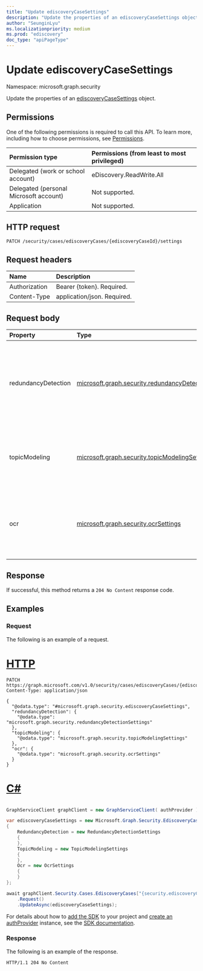 ```yaml
---
title: "Update ediscoveryCaseSettings"
description: "Update the properties of an ediscoveryCaseSettings object."
author: "SeunginLyu"
ms.localizationpriority: medium
ms.prod: "ediscovery"
doc_type: "apiPageType"
---
```


# Update ediscoveryCaseSettings
Namespace: microsoft.graph.security



Update the properties of an [ediscoveryCaseSettings](../resources/security-ediscoverycasesettings.md) object.

## Permissions
One of the following permissions is required to call this API. To learn more, including how to choose permissions, see [Permissions](/graph/permissions-reference).

|Permission type|Permissions (from least to most privileged)|
|:---|:---|
|Delegated (work or school account)|eDiscovery.ReadWrite.All|
|Delegated (personal Microsoft account)|Not supported.|
|Application|Not supported.|

## HTTP request

<!-- {
  "blockType": "ignored"
}
-->
``` http
PATCH /security/cases/ediscoveryCases/{ediscoveryCaseId}/settings
```

## Request headers
|Name|Description|
|:---|:---|
|Authorization|Bearer {token}. Required.|
|Content-Type|application/json. Required.|

## Request body



|Property|Type|Description|
|:---|:---|:---|
|redundancyDetection|[microsoft.graph.security.redundancyDetectionSettings](../resources/security-redundancydetectionsettings.md)|Redundancy (email threading and near duplicate detection) settings for an eDiscovery case. Optional.|
|topicModeling|[microsoft.graph.security.topicModelingSettings](../resources/security-topicmodelingsettings.md)|Topic modeling (Themes) settings for an eDiscovery case. Optional.|
|ocr|[microsoft.graph.security.ocrSettings](../resources/security-ocrsettings.md)|The OCR (Optical Character Recognition) settings for the eDiscovery case. Optional.|



## Response

If successful, this method returns a `204 No Content` response code.

## Examples

### Request
The following is an example of a request.

# [HTTP](#tab/http)
<!-- {
  "blockType": "request",
  "name": "update_ediscoverycasesettings"
}
-->
``` http
PATCH https://graph.microsoft.com/v1.0/security/cases/ediscoveryCases/{ediscoveryCaseId}/settings
Content-Type: application/json

{
  "@odata.type": "#microsoft.graph.security.ediscoveryCaseSettings",
  "redundancyDetection": {
    "@odata.type": "microsoft.graph.security.redundancyDetectionSettings"
  },
  "topicModeling": {
    "@odata.type": "microsoft.graph.security.topicModelingSettings"
  },
  "ocr": {
    "@odata.type": "microsoft.graph.security.ocrSettings"
  }
}
```

# [C#](#tab/csharp)

```csharp

GraphServiceClient graphClient = new GraphServiceClient( authProvider );

var ediscoveryCaseSettings = new Microsoft.Graph.Security.EdiscoveryCaseSettings
{
	RedundancyDetection = new RedundancyDetectionSettings
	{
	},
	TopicModeling = new TopicModelingSettings
	{
	},
	Ocr = new OcrSettings
	{
	}
};

await graphClient.Security.Cases.EdiscoveryCases["{security.ediscoveryCase-id}"].Settings
	.Request()
	.UpdateAsync(ediscoveryCaseSettings);

```


 For details about how to [add the SDK](/graph/sdks/sdk-installation) to your project and [create an authProvider](/graph/sdks/choose-authentication-providers) instance, see the [SDK documentation](/graph/sdks/sdks-overview).

### Response
The following is an example of the response.

<!-- {
  "blockType": "response",
  "truncated": true
}
-->
``` http
HTTP/1.1 204 No Content
```
